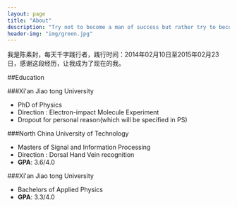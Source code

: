 ```yaml
---
layout: page
title: "About"
description: "Try not to become a man of success but rather try to become a man of value. "
header-img: "img/green.jpg"
---
```



我是陈素封，每天千字践行者，践行时间：2014年02月10日至2015年02月23日，感谢这段经历，让我成为了现在的我。



##Education


###Xi'an Jiao tong University
- PhD of Physics
- Direction : Electron-impact Molecule Experiment
- Dropout for personal reason(which will be specified in PS)



###North China University of Technology
- Masters of Signal and Information Processing
- Direction : Dorsal Hand Vein recognition
- **GPA**: 3.6/4.0

###Xi'an Jiao tong University
- Bachelors of Applied Physics
- **GPA**: 3.3/4.0








